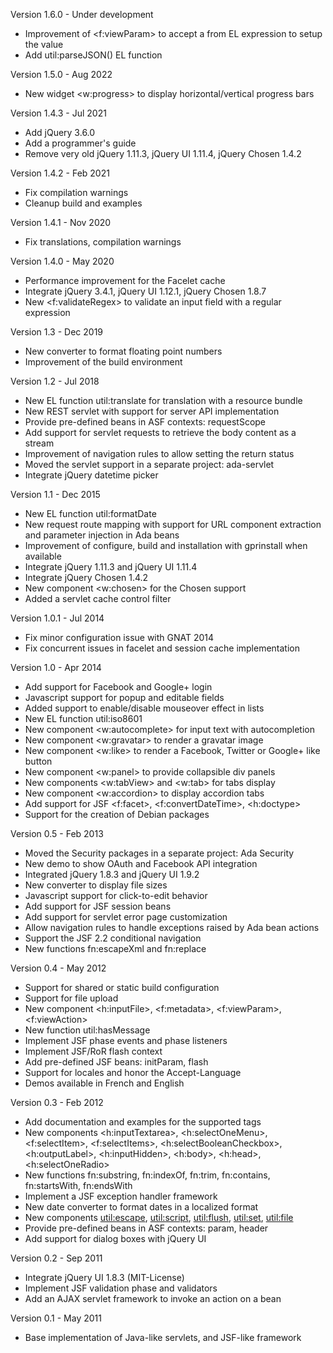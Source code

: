 Version 1.6.0   - Under development
  - Improvement of <f:viewParam> to accept a from EL expression to setup the value
  - Add util:parseJSON() EL function

Version 1.5.0   - Aug 2022
  - New widget <w:progress> to display horizontal/vertical progress bars

Version 1.4.3   - Jul 2021
  - Add jQuery 3.6.0
  - Add a programmer's guide
  - Remove very old jQuery 1.11.3, jQuery UI 1.11.4, jQuery Chosen 1.4.2

Version 1.4.2   - Feb 2021
  - Fix compilation warnings
  - Cleanup build and examples

Version 1.4.1   - Nov 2020
  - Fix translations, compilation warnings

Version 1.4.0   - May 2020
  - Performance improvement for the Facelet cache
  - Integrate jQuery 3.4.1, jQuery UI 1.12.1, jQuery Chosen 1.8.7
  - New <f:validateRegex> to validate an input field with a regular expression

Version 1.3     - Dec 2019
  - New converter to format floating point numbers
  - Improvement of the build environment

Version 1.2     - Jul 2018
  - New EL function util:translate for translation with a resource bundle
  - New REST servlet with support for server API implementation
  - Provide pre-defined beans in ASF contexts: requestScope
  - Add support for servlet requests to retrieve the body content as a stream
  - Improvement of navigation rules to allow setting the return status
  - Moved the servlet support in a separate project: ada-servlet
  - Integrate jQuery datetime picker

Version 1.1     - Dec 2015
  - New EL function util:formatDate
  - New request route mapping with support for URL component extraction and parameter
    injection in Ada beans
  - Improvement of configure, build and installation with gprinstall when available
  - Integrate jQuery 1.11.3 and jQuery UI 1.11.4
  - Integrate jQuery Chosen 1.4.2
  - New component <w:chosen> for the Chosen support
  - Added a servlet cache control filter

Version 1.0.1   - Jul 2014
  - Fix minor configuration issue with GNAT 2014
  - Fix concurrent issues in facelet and session cache implementation

Version 1.0     - Apr 2014
  - Add support for Facebook and Google+ login
  - Javascript support for popup and editable fields
  - Added support to enable/disable mouseover effect in lists
  - New EL function util:iso8601
  - New component <w:autocomplete> for input text with autocompletion
  - New component <w:gravatar> to render a gravatar image
  - New component <w:like> to render a Facebook, Twitter or Google+ like button
  - New component <w:panel> to provide collapsible div panels
  - New components <w:tabView> and <w:tab> for tabs display
  - New component <w:accordion> to display accordion tabs
  - Add support for JSF <f:facet>, <f:convertDateTime>, <h:doctype>
  - Support for the creation of Debian packages

Version 0.5     - Feb 2013
  - Moved the Security packages in a separate project: Ada Security
  - New demo to show OAuth and Facebook API integration
  - Integrated jQuery 1.8.3 and jQuery UI 1.9.2
  - New converter to display file sizes
  - Javascript support for click-to-edit behavior
  - Add support for JSF session beans
  - Add support for servlet error page customization
  - Allow navigation rules to handle exceptions raised by Ada bean actions
  - Support the JSF 2.2 conditional navigation
  - New functions fn:escapeXml and fn:replace

Version 0.4     - May 2012
  - Support for shared or static build configuration
  - Support for file upload
  - New component <h:inputFile>, <f:metadata>, <f:viewParam>, <f:viewAction>
  - New function util:hasMessage
  - Implement JSF phase events and phase listeners
  - Implement JSF/RoR flash context
  - Add pre-defined JSF beans: initParam, flash
  - Support for locales and honor the Accept-Language
  - Demos available in French and English

Version 0.3     - Feb 2012
  - Add documentation and examples for the supported tags
  - New components <h:inputTextarea>, <h:selectOneMenu>,
    <f:selectItem>, <f:selectItems>, <h:selectBooleanCheckbox>, <h:outputLabel>,
    <h:inputHidden>, <h:body>, <h:head>, <h:selectOneRadio>
  - New functions fn:substring, fn:indexOf, fn:trim, fn:contains,
    fn:startsWith, fn:endsWith
  - Implement a JSF exception handler framework
  - New date converter to format dates in a localized format
  - New components <util:escape>, <util:script>, <util:flush>,
    <util:set>, <util:file>
  - Provide pre-defined beans in ASF contexts: param, header
  - Add support for dialog boxes with jQuery UI

Version 0.2     - Sep 2011
  - Integrate jQuery UI 1.8.3 (MIT-License)
  - Implement JSF validation phase and validators
  - Add an AJAX servlet framework to invoke an action on a bean

Version 0.1     - May 2011
  - Base implementation of Java-like servlets, and JSF-like framework
